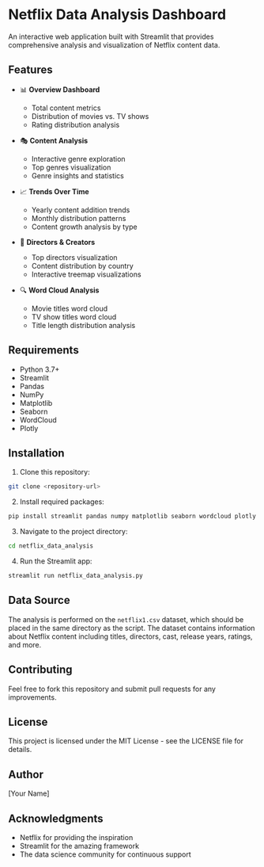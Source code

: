 # Netflix Data Analysis Dashboard

An interactive web application built with Streamlit that provides comprehensive analysis and visualization of Netflix content data.

## Features

- 📊 **Overview Dashboard**

  - Total content metrics
  - Distribution of movies vs. TV shows
  - Rating distribution analysis

- 🎭 **Content Analysis**

  - Interactive genre exploration
  - Top genres visualization
  - Genre insights and statistics

- 📈 **Trends Over Time**

  - Yearly content addition trends
  - Monthly distribution patterns
  - Content growth analysis by type

- 👥 **Directors & Creators**

  - Top directors visualization
  - Content distribution by country
  - Interactive treemap visualizations

- 🔍 **Word Cloud Analysis**
  - Movie titles word cloud
  - TV show titles word cloud
  - Title length distribution analysis

## Requirements

- Python 3.7+
- Streamlit
- Pandas
- NumPy
- Matplotlib
- Seaborn
- WordCloud
- Plotly

## Installation

1. Clone this repository:

```bash
git clone <repository-url>
```

2. Install required packages:

```bash
pip install streamlit pandas numpy matplotlib seaborn wordcloud plotly
```

3. Navigate to the project directory:

```bash
cd netflix_data_analysis
```

4. Run the Streamlit app:

```bash
streamlit run netflix_data_analysis.py
```

## Data Source

The analysis is performed on the `netflix1.csv` dataset, which should be placed in the same directory as the script. The dataset contains information about Netflix content including titles, directors, cast, release years, ratings, and more.

## Contributing

Feel free to fork this repository and submit pull requests for any improvements.

## License

This project is licensed under the MIT License - see the LICENSE file for details.

## Author

[Your Name]

## Acknowledgments

- Netflix for providing the inspiration
- Streamlit for the amazing framework
- The data science community for continuous support
